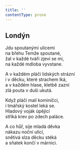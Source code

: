 ```yaml
---
title: ''
contentType: prose
---
```


## Londýn

Jdu spoutanými ulicemi  
na břehu Temže spoutané,  
žal v každé tváři zjeví se mi,  
na každé mdloba vyvstane.

A v každém pláči lidských strázní  
i v děcku, které strachem lká,  
a v každém hlase, kletbě zazní  
zlá pouta v duši ukutá.

Když pláčí malí kominíčci,  
i tmářský kostel leká se.  
Hladový voják úpějící  
stříká krev po zdech paláce.

A co hůř, sije mladá děvka  
nákazu noční ulicí,  
snětivá slza děcku stéká  
a sňatek končí v márnici.
